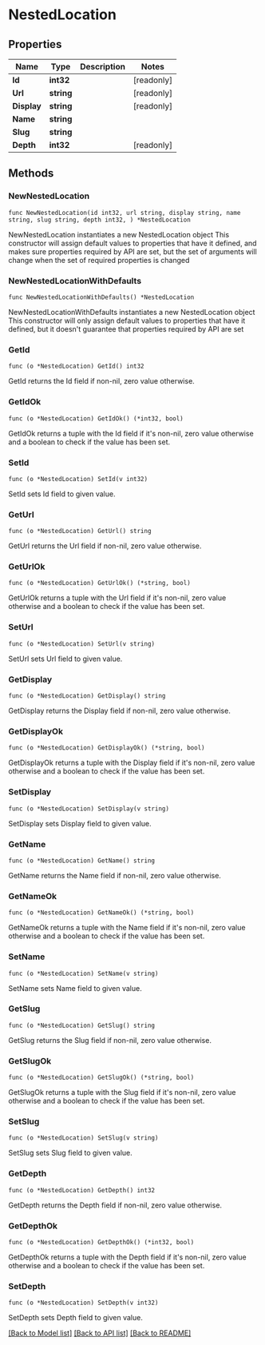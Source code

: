 # NestedLocation

## Properties

Name | Type | Description | Notes
------------ | ------------- | ------------- | -------------
**Id** | **int32** |  | [readonly] 
**Url** | **string** |  | [readonly] 
**Display** | **string** |  | [readonly] 
**Name** | **string** |  | 
**Slug** | **string** |  | 
**Depth** | **int32** |  | [readonly] 

## Methods

### NewNestedLocation

`func NewNestedLocation(id int32, url string, display string, name string, slug string, depth int32, ) *NestedLocation`

NewNestedLocation instantiates a new NestedLocation object
This constructor will assign default values to properties that have it defined,
and makes sure properties required by API are set, but the set of arguments
will change when the set of required properties is changed

### NewNestedLocationWithDefaults

`func NewNestedLocationWithDefaults() *NestedLocation`

NewNestedLocationWithDefaults instantiates a new NestedLocation object
This constructor will only assign default values to properties that have it defined,
but it doesn't guarantee that properties required by API are set

### GetId

`func (o *NestedLocation) GetId() int32`

GetId returns the Id field if non-nil, zero value otherwise.

### GetIdOk

`func (o *NestedLocation) GetIdOk() (*int32, bool)`

GetIdOk returns a tuple with the Id field if it's non-nil, zero value otherwise
and a boolean to check if the value has been set.

### SetId

`func (o *NestedLocation) SetId(v int32)`

SetId sets Id field to given value.


### GetUrl

`func (o *NestedLocation) GetUrl() string`

GetUrl returns the Url field if non-nil, zero value otherwise.

### GetUrlOk

`func (o *NestedLocation) GetUrlOk() (*string, bool)`

GetUrlOk returns a tuple with the Url field if it's non-nil, zero value otherwise
and a boolean to check if the value has been set.

### SetUrl

`func (o *NestedLocation) SetUrl(v string)`

SetUrl sets Url field to given value.


### GetDisplay

`func (o *NestedLocation) GetDisplay() string`

GetDisplay returns the Display field if non-nil, zero value otherwise.

### GetDisplayOk

`func (o *NestedLocation) GetDisplayOk() (*string, bool)`

GetDisplayOk returns a tuple with the Display field if it's non-nil, zero value otherwise
and a boolean to check if the value has been set.

### SetDisplay

`func (o *NestedLocation) SetDisplay(v string)`

SetDisplay sets Display field to given value.


### GetName

`func (o *NestedLocation) GetName() string`

GetName returns the Name field if non-nil, zero value otherwise.

### GetNameOk

`func (o *NestedLocation) GetNameOk() (*string, bool)`

GetNameOk returns a tuple with the Name field if it's non-nil, zero value otherwise
and a boolean to check if the value has been set.

### SetName

`func (o *NestedLocation) SetName(v string)`

SetName sets Name field to given value.


### GetSlug

`func (o *NestedLocation) GetSlug() string`

GetSlug returns the Slug field if non-nil, zero value otherwise.

### GetSlugOk

`func (o *NestedLocation) GetSlugOk() (*string, bool)`

GetSlugOk returns a tuple with the Slug field if it's non-nil, zero value otherwise
and a boolean to check if the value has been set.

### SetSlug

`func (o *NestedLocation) SetSlug(v string)`

SetSlug sets Slug field to given value.


### GetDepth

`func (o *NestedLocation) GetDepth() int32`

GetDepth returns the Depth field if non-nil, zero value otherwise.

### GetDepthOk

`func (o *NestedLocation) GetDepthOk() (*int32, bool)`

GetDepthOk returns a tuple with the Depth field if it's non-nil, zero value otherwise
and a boolean to check if the value has been set.

### SetDepth

`func (o *NestedLocation) SetDepth(v int32)`

SetDepth sets Depth field to given value.



[[Back to Model list]](../README.md#documentation-for-models) [[Back to API list]](../README.md#documentation-for-api-endpoints) [[Back to README]](../README.md)


